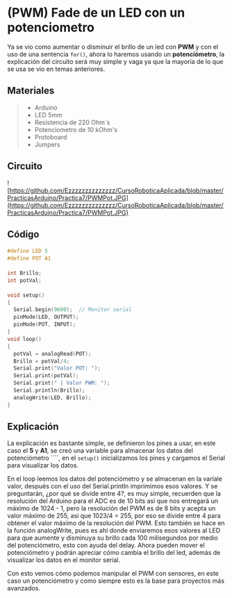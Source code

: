 # (PWM) Fade de un LED con un potenciometro

Ya se vio como aumentar o disminuir el brillo de un led con **PWM** y con el uso de una sentencia ``for()``, ahora lo haremos usando un **potenciómetro**, la explicación del circuito será muy simple y vaga ya que la mayoría de lo que se usa se vio en temas anteriores.

## Materiales
> - Arduino
> - LED 5mm 
> - Resistencia de 220 Ohm´s
> - Potenciometro de 10 kOhm's
> - Protoboard
> - Jumpers

## Circuito
![https://github.com/Ezzzzzzzzzzzzzz/CursoRoboticaAplicada/blob/master/PracticasArduino/Practica7/PWMPot.JPG](https://github.com/Ezzzzzzzzzzzzzz/CursoRoboticaAplicada/blob/master/PracticasArduino/Practica7/PWMPot.JPG)

## Código
```c 
#define LED 5
#define POT A1

int Brillo;
int potVal;

void setup()
{
  Serial.begin(9600);  // Monitor serial
  pinMode(LED, OUTPUT);
  pinMode(POT, INPUT);
}
void loop()
{
  potVal = analogRead(POT);
  Brillo = potVal/4;
  Serial.print("Valor POT: ");
  Serial.print(potVal);
  Serial.print(" | Valor PWM: ");
  Serial.println(Brillo); 
  analogWrite(LED, Brillo);
}
```

## Explicación
La explicación es bastante simple, se definieron los pines a usar, en este caso el **5** y **A1**, se creó una variable para almacenar los datos del potenciómetro ````, en el ``setup()`` inicializamos los pines y cargamos el Serial para visualizar los datos.

En el loop leemos los datos del potenciómetro y se almacenan en la varíale valor, después con el uso del Serial.println imprimimos esos valores. Y se preguntarán, ¿por qué se divide entre 4?, es muy simple, recuerden que la resolución del Arduino para el ADC es de 10 bits así que nos entregará un máximo de 1024 - 1, pero la resolución del PWM es de 8 bits y acepta un valor máximo de 255, así que 1023/4 = 255, por eso se divide entre 4 para obtener el valor máximo de la resolución del PWM. Esto también se hace en la función analogWrite, pues es ahí donde enviaremos esos valores al LED para que aumente y disminuya su brillo cada 100 milisegundos por medio del potenciómetro, esto con ayuda del delay. Ahora pueden mover el potenciómetro y podrán apreciar cómo cambia el brillo del led, además de visualizar los datos en el monitor serial.

Con esto vemos cómo podemos manipular el PWM con sensores, en este caso un potenciómetro y como siempre esto es la base para proyectos más avanzados.
<!--stackedit_data:
eyJoaXN0b3J5IjpbMzgyNTAwODM3LDE3NDY3OTc4ODgsMTc2ND
Q4ODA1NCw5NzU2MzA2MTQsNzg0MDgzMjU0XX0=
-->